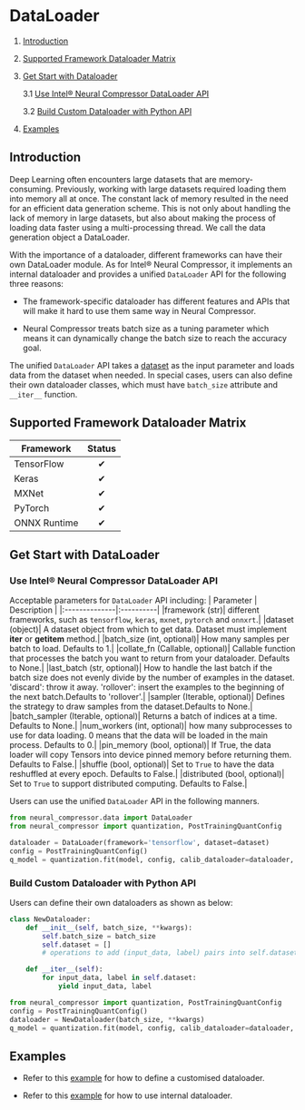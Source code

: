DataLoader
==========

1. [Introduction](#introduction)

2. [Supported Framework Dataloader Matrix](#supported-framework-dataloader-matrix)

3. [Get Start with Dataloader](#get-start-with-dataloader)

    3.1 [Use Intel® Neural Compressor DataLoader API](#use-intel®-neural-compressor-dataloader-api)

    3.2 [Build Custom Dataloader with Python API](#build-custom-dataloader-with-python-api)

4. [Examples](#examples)

## Introduction

Deep Learning often encounters large datasets that are memory-consuming. Previously, working with large datasets required loading them into memory all at once. The constant lack of memory resulted in the need for an efficient data generation scheme. This is not only about handling the lack of memory in large datasets, but also about making the process of loading data faster using a multi-processing thread. We call the data generation object a DataLoader.

With the importance of a dataloader, different frameworks can have their own DataLoader module. As for Intel® Neural Compressor, it implements an internal dataloader and provides a unified `DataLoader` API for the following three reasons:

- The framework-specific dataloader has different features and APIs that will make it hard to use them same way in Neural Compressor.

- Neural Compressor treats batch size as a tuning parameter which means it can dynamically change the batch size to reach the accuracy goal.

The unified  `DataLoader` API takes a [dataset](./dataset.md) as the input parameter and loads data from the dataset when needed. In special cases, users can also define their own dataloader classes, which must have `batch_size` attribute and `__iter__` function.

## Supported Framework Dataloader Matrix

| Framework     | Status     |
|---------------|:----------:|
| TensorFlow    |  &#10004;  |
| Keras         |  &#10004;  |
| MXNet         |  &#10004;  |
| PyTorch       |  &#10004;  |
| ONNX Runtime   |  &#10004;  |

## Get Start with DataLoader

### Use Intel® Neural Compressor DataLoader API

Acceptable parameters for `DataLoader` API including:
| Parameter     | Description     |
|:--------------|:----------|
|framework (str)| different frameworks, such as `tensorflow`, `keras`, `mxnet`, `pytorch` and `onnxrt`.|
|dataset (object)| A dataset object from which to get data. Dataset must implement __iter__ or __getitem__ method.|
|batch_size (int, optional)| How many samples per batch to load. Defaults to 1.|
|collate_fn (Callable, optional)| Callable function that processes the batch you want to return from your dataloader. Defaults to None.|
|last_batch (str, optional)| How to handle the last batch if the batch size does not evenly divide by the number of examples in the dataset. 'discard': throw it away. 'rollover': insert the examples to the beginning of the next batch.Defaults to 'rollover'.|
|sampler (Iterable, optional)| Defines the strategy to draw samples from the dataset.Defaults to None.|
|batch_sampler (Iterable, optional)| Returns a batch of indices at a time. Defaults to None.|
|num_workers (int, optional)| how many subprocesses to use for data loading. 0 means that the data will be loaded in the main process. Defaults to 0.|
|pin_memory (bool, optional)| If True, the data loader will copy Tensors into device pinned memory before returning them. Defaults to False.|
|shuffle (bool, optional)| Set to ``True`` to have the data reshuffled at every epoch. Defaults to False.|
|distributed (bool, optional)| Set to ``True`` to support distributed computing. Defaults to False.|

Users can use the unified `DataLoader` API in the following manners.

```python
from neural_compressor.data import DataLoader
from neural_compressor import quantization, PostTrainingQuantConfig

dataloader = DataLoader(framework='tensorflow', dataset=dataset)
config = PostTrainingQuantConfig()
q_model = quantization.fit(model, config, calib_dataloader=dataloader, eval_func=eval)
```

### Build Custom Dataloader with Python API

Users can define their own dataloaders as shown as below:

```python
class NewDataloader:
    def __init__(self, batch_size, **kwargs):
        self.batch_size = batch_size
        self.dataset = []
        # operations to add (input_data, label) pairs into self.dataset

    def __iter__(self):
        for input_data, label in self.dataset:
            yield input_data, label

from neural_compressor import quantization, PostTrainingQuantConfig
config = PostTrainingQuantConfig()
dataloader = NewDataloader(batch_size, **kwargs)
q_model = quantization.fit(model, config, calib_dataloader=dataloader, eval_func=eval)
```

## Examples

- Refer to this [example](https://github.com/intel/neural-compressor/blob/master/examples/onnxrt/body_analysis/onnx_model_zoo/ultraface/quantization/ptq_static) for how to define a customised dataloader.

- Refer to this [example](https://github.com/intel/neural-compressor/tree/v1.14.2/examples/onnxrt/image_recognition/resnet50/quantization/ptq) for how to use internal dataloader.
